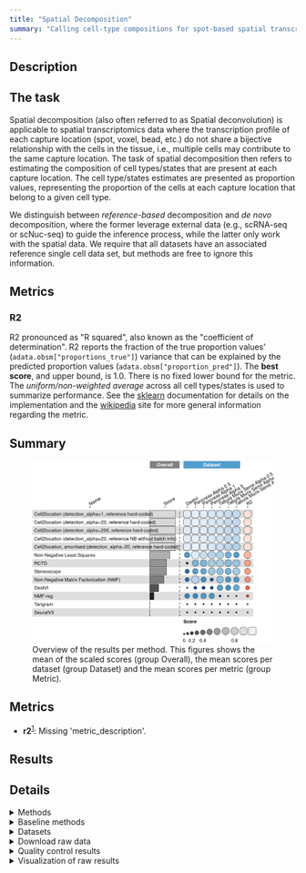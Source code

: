 ```yaml
---
title: "Spatial Decomposition"
summary: "Calling cell-type compositions for spot-based spatial transcriptomics data"
---
```


<script src="index_files/libs/htmlwidgets-1.5.4/htmlwidgets.js"></script>
<link href="index_files/libs/datatables-css-0.0.0/datatables-crosstalk.css" rel="stylesheet" />
<script src="index_files/libs/datatables-binding-0.25/datatables.js"></script>
<script src="index_files/libs/jquery-3.6.0/jquery-3.6.0.min.js"></script>
<link href="index_files/libs/dt-core-1.11.3/css/jquery.dataTables.min.css" rel="stylesheet" />
<link href="index_files/libs/dt-core-1.11.3/css/jquery.dataTables.extra.css" rel="stylesheet" />
<script src="index_files/libs/dt-core-1.11.3/js/jquery.dataTables.min.js"></script>
<link href="index_files/libs/dt-ext-select-1.11.3/css/select.dataTables.min.css" rel="stylesheet" />
<script src="index_files/libs/dt-ext-select-1.11.3/js/dataTables.select.min.js"></script>
<link href="index_files/libs/dt-ext-searchpanes-1.11.3/css/searchPanes.dataTables.min.css" rel="stylesheet" />
<script src="index_files/libs/dt-ext-searchpanes-1.11.3/js/dataTables.searchPanes.min.js"></script>
<script src="index_files/libs/jszip-1.11.3/jszip.min.js"></script>
<link href="index_files/libs/dt-ext-buttons-1.11.3/css/buttons.dataTables.min.css" rel="stylesheet" />
<script src="index_files/libs/dt-ext-buttons-1.11.3/js/dataTables.buttons.min.js"></script>
<script src="index_files/libs/dt-ext-buttons-1.11.3/js/buttons.html5.min.js"></script>
<script src="index_files/libs/dt-ext-buttons-1.11.3/js/buttons.colVis.min.js"></script>
<script src="index_files/libs/dt-ext-buttons-1.11.3/js/buttons.print.min.js"></script>
<link href="index_files/libs/crosstalk-1.2.0/css/crosstalk.min.css" rel="stylesheet" />
<script src="index_files/libs/crosstalk-1.2.0/js/crosstalk.min.js"></script>
<script src="index_files/libs/kePrint-0.0.1/kePrint.js"></script>
<link href="index_files/libs/lightable-0.0.1/lightable.css" rel="stylesheet" />


## Description

## The task

Spatial decomposition (also often referred to as Spatial deconvolution) is
applicable to spatial transcriptomics data where the transcription profile of
each capture location (spot, voxel, bead, etc.) do not share a bijective
relationship with the cells in the tissue, i.e., multiple cells may contribute
to the same capture location. The task of spatial decomposition then refers to
estimating the composition of cell types/states that are present at each capture
location. The cell type/states estimates are presented as proportion values,
representing the proportion of the cells at each capture location that belong to
a given cell type.

We distinguish between *reference-based* decomposition and *de novo*
decomposition, where the former leverage external data (e.g., scRNA-seq or
scNuc-seq) to guide the inference process, while the latter only work with the
spatial data. We require that all datasets have an associated reference single
cell data set, but methods are free to ignore this information.

## Metrics

### R2

R2 pronounced as "R squared", also known as the "coefficient of determination". R2
reports the fraction of the true proportion values' (`adata.obsm["proportions_true"]`)
variance that can be explained by the predicted proportion values
(`adata.obsm["proportion_pred"]`). The **best score**, and upper bound, is 1.0. There is
no fixed lower bound for the metric. The *uniform/non-weighted average* across all cell
types/states is used to summarize performance. See the
[sklearn](https://scikit-learn.org/stable/modules/generated/sklearn.metrics.r2_score.html)
documentation for details on the implementation and the
[wikipedia](https://en.wikipedia.org/wiki/Coefficient_of_determination) site for more
general information regarding the metric.

## Summary

<figure>
<img src="index.markdown_strict_files/figure-markdown_strict/summary-1.png" width="770" alt="Overview of the results per method. This figures shows the mean of the scaled scores (group Overall), the mean scores per dataset (group Dataset) and the mean scores per metric (group Metric)." />
<figcaption aria-hidden="true">Overview of the results per method. This figures shows the mean of the scaled scores (group Overall), the mean scores per dataset (group Dataset) and the mean scores per metric (group Metric).</figcaption>
</figure>

## Metrics

-   **r2**<sup><a href="/bibliography#miles2005rsquared" target="_blank">1</a></sup>: Missing 'metric_description'.

## Results

<div id="htmlwidget-02ec1e4da3233c4d52be" style="width:100%;height:auto;" class="datatables html-widget"></div>
<script type="application/json" data-for="htmlwidget-02ec1e4da3233c4d52be">{"x":{"filter":"none","vertical":false,"extensions":["Select","SearchPanes","Buttons"],"caption":"<caption>Results table of the scores per method, dataset and metric (after scaling). Use the filters to make a custom subselection of methods and datasets. The \"Overall mean\" dataset is the mean value across all datasets.<\/caption>","data":[["Cell2location, amortised (detection_alpha=20, reference hard-coded) <sup><a href=\"/bibliography#kleshchevnikov2022cell2location\" target=\"_blank\">2<\/a><\/sup>","Cell2location (detection_alpha=20, reference hard-coded) <sup><a href=\"/bibliography#kleshchevnikov2022cell2location\" target=\"_blank\">2<\/a><\/sup>","Cell2location (detection_alpha=1, reference hard-coded) <sup><a href=\"/bibliography#kleshchevnikov2022cell2location\" target=\"_blank\">2<\/a><\/sup>","Cell2location (detection_alpha=200, reference hard-coded) <sup><a href=\"/bibliography#kleshchevnikov2022cell2location\" target=\"_blank\">2<\/a><\/sup>","Cell2location (detection_alpha=20, reference NB without batch info) <sup><a href=\"/bibliography#kleshchevnikov2022cell2location\" target=\"_blank\">2<\/a><\/sup>","Cell2location, amortised (detection_alpha=20, reference hard-coded) <sup><a href=\"/bibliography#kleshchevnikov2022cell2location\" target=\"_blank\">2<\/a><\/sup>","Cell2location (detection_alpha=20, reference NB without batch info) <sup><a href=\"/bibliography#kleshchevnikov2022cell2location\" target=\"_blank\">2<\/a><\/sup>","Non-Negative Least Squares <sup><a href=\"/bibliography#lawson1995solving\" target=\"_blank\">3<\/a><\/sup>","Cell2location, amortised (detection_alpha=20, reference hard-coded) <sup><a href=\"/bibliography#kleshchevnikov2022cell2location\" target=\"_blank\">2<\/a><\/sup>","Cell2location (detection_alpha=200, reference hard-coded) <sup><a href=\"/bibliography#kleshchevnikov2022cell2location\" target=\"_blank\">2<\/a><\/sup>","Cell2location (detection_alpha=20, reference hard-coded) <sup><a href=\"/bibliography#kleshchevnikov2022cell2location\" target=\"_blank\">2<\/a><\/sup>","Cell2location (detection_alpha=1, reference hard-coded) <sup><a href=\"/bibliography#kleshchevnikov2022cell2location\" target=\"_blank\">2<\/a><\/sup>","Cell2location (detection_alpha=1, reference hard-coded) <sup><a href=\"/bibliography#kleshchevnikov2022cell2location\" target=\"_blank\">2<\/a><\/sup>","Cell2location (detection_alpha=20, reference NB without batch info) <sup><a href=\"/bibliography#kleshchevnikov2022cell2location\" target=\"_blank\">2<\/a><\/sup>","Cell2location (detection_alpha=20, reference hard-coded) <sup><a href=\"/bibliography#kleshchevnikov2022cell2location\" target=\"_blank\">2<\/a><\/sup>","Cell2location (detection_alpha=200, reference hard-coded) <sup><a href=\"/bibliography#kleshchevnikov2022cell2location\" target=\"_blank\">2<\/a><\/sup>","Cell2location (detection_alpha=20, reference NB without batch info) <sup><a href=\"/bibliography#kleshchevnikov2022cell2location\" target=\"_blank\">2<\/a><\/sup>","Cell2location (detection_alpha=1, reference hard-coded) <sup><a href=\"/bibliography#kleshchevnikov2022cell2location\" target=\"_blank\">2<\/a><\/sup>","Cell2location (detection_alpha=20, reference hard-coded) <sup><a href=\"/bibliography#kleshchevnikov2022cell2location\" target=\"_blank\">2<\/a><\/sup>","Cell2location (detection_alpha=200, reference hard-coded) <sup><a href=\"/bibliography#kleshchevnikov2022cell2location\" target=\"_blank\">2<\/a><\/sup>","Cell2location, amortised (detection_alpha=20, reference hard-coded) <sup><a href=\"/bibliography#kleshchevnikov2022cell2location\" target=\"_blank\">2<\/a><\/sup>","Cell2location (detection_alpha=1, reference hard-coded) <sup><a href=\"/bibliography#kleshchevnikov2022cell2location\" target=\"_blank\">2<\/a><\/sup>","Cell2location (detection_alpha=20, reference hard-coded) <sup><a href=\"/bibliography#kleshchevnikov2022cell2location\" target=\"_blank\">2<\/a><\/sup>","Cell2location (detection_alpha=200, reference hard-coded) <sup><a href=\"/bibliography#kleshchevnikov2022cell2location\" target=\"_blank\">2<\/a><\/sup>","Cell2location (detection_alpha=20, reference NB without batch info) <sup><a href=\"/bibliography#kleshchevnikov2022cell2location\" target=\"_blank\">2<\/a><\/sup>","Cell2location, amortised (detection_alpha=20, reference hard-coded) <sup><a href=\"/bibliography#kleshchevnikov2022cell2location\" target=\"_blank\">2<\/a><\/sup>","Cell2location (detection_alpha=1, reference hard-coded) <sup><a href=\"/bibliography#kleshchevnikov2022cell2location\" target=\"_blank\">2<\/a><\/sup>","Cell2location (detection_alpha=20, reference hard-coded) <sup><a href=\"/bibliography#kleshchevnikov2022cell2location\" target=\"_blank\">2<\/a><\/sup>","Cell2location (detection_alpha=200, reference hard-coded) <sup><a href=\"/bibliography#kleshchevnikov2022cell2location\" target=\"_blank\">2<\/a><\/sup>","Cell2location (detection_alpha=20, reference NB without batch info) <sup><a href=\"/bibliography#kleshchevnikov2022cell2location\" target=\"_blank\">2<\/a><\/sup>","Cell2location, amortised (detection_alpha=20, reference hard-coded) <sup><a href=\"/bibliography#kleshchevnikov2022cell2location\" target=\"_blank\">2<\/a><\/sup>","Non-Negative Least Squares <sup><a href=\"/bibliography#lawson1995solving\" target=\"_blank\">3<\/a><\/sup>","Cell2location (detection_alpha=1, reference hard-coded) <sup><a href=\"/bibliography#kleshchevnikov2022cell2location\" target=\"_blank\">2<\/a><\/sup>","Cell2location (detection_alpha=1, reference hard-coded) <sup><a href=\"/bibliography#kleshchevnikov2022cell2location\" target=\"_blank\">2<\/a><\/sup>","Cell2location (detection_alpha=20, reference hard-coded) <sup><a href=\"/bibliography#kleshchevnikov2022cell2location\" target=\"_blank\">2<\/a><\/sup>","Cell2location (detection_alpha=20, reference hard-coded) <sup><a href=\"/bibliography#kleshchevnikov2022cell2location\" target=\"_blank\">2<\/a><\/sup>","Cell2location (detection_alpha=200, reference hard-coded) <sup><a href=\"/bibliography#kleshchevnikov2022cell2location\" target=\"_blank\">2<\/a><\/sup>","Cell2location (detection_alpha=200, reference hard-coded) <sup><a href=\"/bibliography#kleshchevnikov2022cell2location\" target=\"_blank\">2<\/a><\/sup>","Cell2location (detection_alpha=20, reference NB without batch info) <sup><a href=\"/bibliography#kleshchevnikov2022cell2location\" target=\"_blank\">2<\/a><\/sup>","Cell2location (detection_alpha=20, reference NB without batch info) <sup><a href=\"/bibliography#kleshchevnikov2022cell2location\" target=\"_blank\">2<\/a><\/sup>","Cell2location, amortised (detection_alpha=20, reference hard-coded) <sup><a href=\"/bibliography#kleshchevnikov2022cell2location\" target=\"_blank\">2<\/a><\/sup>","Non-Negative Matrix Factorization (NMF) <sup><a href=\"/bibliography#cichocki2009fast\" target=\"_blank\">4<\/a><\/sup>","Non-Negative Least Squares <sup><a href=\"/bibliography#lawson1995solving\" target=\"_blank\">3<\/a><\/sup>","Cell2location, amortised (detection_alpha=20, reference hard-coded) <sup><a href=\"/bibliography#kleshchevnikov2022cell2location\" target=\"_blank\">2<\/a><\/sup>","Non-Negative Least Squares <sup><a href=\"/bibliography#lawson1995solving\" target=\"_blank\">3<\/a><\/sup>","RCTD <sup><a href=\"/bibliography#cable2021robust\" target=\"_blank\">5<\/a><\/sup>","RCTD <sup><a href=\"/bibliography#cable2021robust\" target=\"_blank\">5<\/a><\/sup>","Stereoscope <sup><a href=\"/bibliography#andersson2020single\" target=\"_blank\">6<\/a><\/sup>","Stereoscope <sup><a href=\"/bibliography#andersson2020single\" target=\"_blank\">6<\/a><\/sup>","Non-Negative Least Squares <sup><a href=\"/bibliography#lawson1995solving\" target=\"_blank\">3<\/a><\/sup>","RCTD <sup><a href=\"/bibliography#cable2021robust\" target=\"_blank\">5<\/a><\/sup>","Non-Negative Matrix Factorization (NMF) <sup><a href=\"/bibliography#cichocki2009fast\" target=\"_blank\">4<\/a><\/sup>","Stereoscope <sup><a href=\"/bibliography#andersson2020single\" target=\"_blank\">6<\/a><\/sup>","RCTD <sup><a href=\"/bibliography#cable2021robust\" target=\"_blank\">5<\/a><\/sup>","RCTD <sup><a href=\"/bibliography#cable2021robust\" target=\"_blank\">5<\/a><\/sup>","RCTD <sup><a href=\"/bibliography#cable2021robust\" target=\"_blank\">5<\/a><\/sup>","Stereoscope <sup><a href=\"/bibliography#andersson2020single\" target=\"_blank\">6<\/a><\/sup>","Non-Negative Least Squares <sup><a href=\"/bibliography#lawson1995solving\" target=\"_blank\">3<\/a><\/sup>","RCTD <sup><a href=\"/bibliography#cable2021robust\" target=\"_blank\">5<\/a><\/sup>","Stereoscope <sup><a href=\"/bibliography#andersson2020single\" target=\"_blank\">6<\/a><\/sup>","DestVI <sup><a href=\"/bibliography#lopez2022destvi\" target=\"_blank\">7<\/a><\/sup>","Stereoscope <sup><a href=\"/bibliography#andersson2020single\" target=\"_blank\">6<\/a><\/sup>","DestVI <sup><a href=\"/bibliography#lopez2022destvi\" target=\"_blank\">7<\/a><\/sup>","Stereoscope <sup><a href=\"/bibliography#andersson2020single\" target=\"_blank\">6<\/a><\/sup>","Non-Negative Least Squares <sup><a href=\"/bibliography#lawson1995solving\" target=\"_blank\">3<\/a><\/sup>","Non-Negative Least Squares <sup><a href=\"/bibliography#lawson1995solving\" target=\"_blank\">3<\/a><\/sup>","NMF-reg <sup><a href=\"/bibliography#rodriques2019slide\" target=\"_blank\">8<\/a><\/sup>","Non-Negative Matrix Factorization (NMF) <sup><a href=\"/bibliography#cichocki2009fast\" target=\"_blank\">4<\/a><\/sup>","Non-Negative Matrix Factorization (NMF) <sup><a href=\"/bibliography#cichocki2009fast\" target=\"_blank\">4<\/a><\/sup>","NMF-reg <sup><a href=\"/bibliography#rodriques2019slide\" target=\"_blank\">8<\/a><\/sup>","Non-Negative Matrix Factorization (NMF) <sup><a href=\"/bibliography#cichocki2009fast\" target=\"_blank\">4<\/a><\/sup>","DestVI <sup><a href=\"/bibliography#lopez2022destvi\" target=\"_blank\">7<\/a><\/sup>","Non-Negative Matrix Factorization (NMF) <sup><a href=\"/bibliography#cichocki2009fast\" target=\"_blank\">4<\/a><\/sup>","NMF-reg <sup><a href=\"/bibliography#rodriques2019slide\" target=\"_blank\">8<\/a><\/sup>","NMF-reg <sup><a href=\"/bibliography#rodriques2019slide\" target=\"_blank\">8<\/a><\/sup>","Stereoscope <sup><a href=\"/bibliography#andersson2020single\" target=\"_blank\">6<\/a><\/sup>","Non-Negative Matrix Factorization (NMF) <sup><a href=\"/bibliography#cichocki2009fast\" target=\"_blank\">4<\/a><\/sup>","DestVI <sup><a href=\"/bibliography#lopez2022destvi\" target=\"_blank\">7<\/a><\/sup>","Non-Negative Matrix Factorization (NMF) <sup><a href=\"/bibliography#cichocki2009fast\" target=\"_blank\">4<\/a><\/sup>","DestVI <sup><a href=\"/bibliography#lopez2022destvi\" target=\"_blank\">7<\/a><\/sup>","DestVI <sup><a href=\"/bibliography#lopez2022destvi\" target=\"_blank\">7<\/a><\/sup>","DestVI <sup><a href=\"/bibliography#lopez2022destvi\" target=\"_blank\">7<\/a><\/sup>","NMF-reg <sup><a href=\"/bibliography#rodriques2019slide\" target=\"_blank\">8<\/a><\/sup>","NMF-reg <sup><a href=\"/bibliography#rodriques2019slide\" target=\"_blank\">8<\/a><\/sup>","RCTD <sup><a href=\"/bibliography#cable2021robust\" target=\"_blank\">5<\/a><\/sup>","SeuratV3 <sup><a href=\"/bibliography#stuart2019comprehensive\" target=\"_blank\">9<\/a><\/sup>","DestVI <sup><a href=\"/bibliography#lopez2022destvi\" target=\"_blank\">7<\/a><\/sup>","Tangram <sup><a href=\"/bibliography#biancalani2021deep\" target=\"_blank\">10<\/a><\/sup>","SeuratV3 <sup><a href=\"/bibliography#stuart2019comprehensive\" target=\"_blank\">9<\/a><\/sup>","Tangram <sup><a href=\"/bibliography#biancalani2021deep\" target=\"_blank\">10<\/a><\/sup>","SeuratV3 <sup><a href=\"/bibliography#stuart2019comprehensive\" target=\"_blank\">9<\/a><\/sup>","Tangram <sup><a href=\"/bibliography#biancalani2021deep\" target=\"_blank\">10<\/a><\/sup>","Tangram <sup><a href=\"/bibliography#biancalani2021deep\" target=\"_blank\">10<\/a><\/sup>","SeuratV3 <sup><a href=\"/bibliography#stuart2019comprehensive\" target=\"_blank\">9<\/a><\/sup>","Tangram <sup><a href=\"/bibliography#biancalani2021deep\" target=\"_blank\">10<\/a><\/sup>","Tangram <sup><a href=\"/bibliography#biancalani2021deep\" target=\"_blank\">10<\/a><\/sup>","Tangram <sup><a href=\"/bibliography#biancalani2021deep\" target=\"_blank\">10<\/a><\/sup>","NMF-reg <sup><a href=\"/bibliography#rodriques2019slide\" target=\"_blank\">8<\/a><\/sup>","SeuratV3 <sup><a href=\"/bibliography#stuart2019comprehensive\" target=\"_blank\">9<\/a><\/sup>","SeuratV3 <sup><a href=\"/bibliography#stuart2019comprehensive\" target=\"_blank\">9<\/a><\/sup>","NMF-reg <sup><a href=\"/bibliography#rodriques2019slide\" target=\"_blank\">8<\/a><\/sup>","SeuratV3 <sup><a href=\"/bibliography#stuart2019comprehensive\" target=\"_blank\">9<\/a><\/sup>","Tangram <sup><a href=\"/bibliography#biancalani2021deep\" target=\"_blank\">10<\/a><\/sup>","SeuratV3 <sup><a href=\"/bibliography#stuart2019comprehensive\" target=\"_blank\">9<\/a><\/sup>"],["Pancreas (alpha=0.5) <sup><a href=\"/bibliography#luecken2022benchmarking\" target=\"_blank\">11<\/a><\/sup>","Pancreas (alpha=0.5) <sup><a href=\"/bibliography#luecken2022benchmarking\" target=\"_blank\">11<\/a><\/sup>","Pancreas (alpha=0.5) <sup><a href=\"/bibliography#luecken2022benchmarking\" target=\"_blank\">11<\/a><\/sup>","Pancreas (alpha=0.5) <sup><a href=\"/bibliography#luecken2022benchmarking\" target=\"_blank\">11<\/a><\/sup>","Pancreas (alpha=0.5) <sup><a href=\"/bibliography#luecken2022benchmarking\" target=\"_blank\">11<\/a><\/sup>","Pancreas (alpha=1) <sup><a href=\"/bibliography#luecken2022benchmarking\" target=\"_blank\">11<\/a><\/sup>","Pancreas (alpha=1) <sup><a href=\"/bibliography#luecken2022benchmarking\" target=\"_blank\">11<\/a><\/sup>","Pancreas (alpha=0.5) <sup><a href=\"/bibliography#luecken2022benchmarking\" target=\"_blank\">11<\/a><\/sup>","DestVI <sup><a href=\"/bibliography#lopez2022destvi\" target=\"_blank\">7<\/a><\/sup>","DestVI <sup><a href=\"/bibliography#lopez2022destvi\" target=\"_blank\">7<\/a><\/sup>","DestVI <sup><a href=\"/bibliography#lopez2022destvi\" target=\"_blank\">7<\/a><\/sup>","DestVI <sup><a href=\"/bibliography#lopez2022destvi\" target=\"_blank\">7<\/a><\/sup>","Pancreas (alpha=1) <sup><a href=\"/bibliography#luecken2022benchmarking\" target=\"_blank\">11<\/a><\/sup>","DestVI <sup><a href=\"/bibliography#lopez2022destvi\" target=\"_blank\">7<\/a><\/sup>","Pancreas (alpha=1) <sup><a href=\"/bibliography#luecken2022benchmarking\" target=\"_blank\">11<\/a><\/sup>","Pancreas (alpha=1) <sup><a href=\"/bibliography#luecken2022benchmarking\" target=\"_blank\">11<\/a><\/sup>","Pancreas (alpha=5) <sup><a href=\"/bibliography#luecken2022benchmarking\" target=\"_blank\">11<\/a><\/sup>","Pancreas (alpha=5) <sup><a href=\"/bibliography#luecken2022benchmarking\" target=\"_blank\">11<\/a><\/sup>","Pancreas (alpha=5) <sup><a href=\"/bibliography#luecken2022benchmarking\" target=\"_blank\">11<\/a><\/sup>","Pancreas (alpha=5) <sup><a href=\"/bibliography#luecken2022benchmarking\" target=\"_blank\">11<\/a><\/sup>","Pancreas (alpha=5) <sup><a href=\"/bibliography#luecken2022benchmarking\" target=\"_blank\">11<\/a><\/sup>","Overall mean","Overall mean","Overall mean","Overall mean","Overall mean","Tabula muris senis (alpha=0.5) <sup><a href=\"/bibliography#tabula2020single\" target=\"_blank\">12<\/a><\/sup>","Tabula muris senis (alpha=0.5) <sup><a href=\"/bibliography#tabula2020single\" target=\"_blank\">12<\/a><\/sup>","Tabula muris senis (alpha=0.5) <sup><a href=\"/bibliography#tabula2020single\" target=\"_blank\">12<\/a><\/sup>","Tabula muris senis (alpha=0.5) <sup><a href=\"/bibliography#tabula2020single\" target=\"_blank\">12<\/a><\/sup>","Tabula muris senis (alpha=0.5) <sup><a href=\"/bibliography#tabula2020single\" target=\"_blank\">12<\/a><\/sup>","Pancreas (alpha=1) <sup><a href=\"/bibliography#luecken2022benchmarking\" target=\"_blank\">11<\/a><\/sup>","Tabula muris senis (alpha=1) <sup><a href=\"/bibliography#tabula2020single\" target=\"_blank\">12<\/a><\/sup>","Tabula muris senis (alpha=5) <sup><a href=\"/bibliography#tabula2020single\" target=\"_blank\">12<\/a><\/sup>","Tabula muris senis (alpha=5) <sup><a href=\"/bibliography#tabula2020single\" target=\"_blank\">12<\/a><\/sup>","Tabula muris senis (alpha=1) <sup><a href=\"/bibliography#tabula2020single\" target=\"_blank\">12<\/a><\/sup>","Tabula muris senis (alpha=5) <sup><a href=\"/bibliography#tabula2020single\" target=\"_blank\">12<\/a><\/sup>","Tabula muris senis (alpha=1) <sup><a href=\"/bibliography#tabula2020single\" target=\"_blank\">12<\/a><\/sup>","Tabula muris senis (alpha=1) <sup><a href=\"/bibliography#tabula2020single\" target=\"_blank\">12<\/a><\/sup>","Tabula muris senis (alpha=5) <sup><a href=\"/bibliography#tabula2020single\" target=\"_blank\">12<\/a><\/sup>","Tabula muris senis (alpha=1) <sup><a href=\"/bibliography#tabula2020single\" target=\"_blank\">12<\/a><\/sup>","Pancreas (alpha=0.5) <sup><a href=\"/bibliography#luecken2022benchmarking\" target=\"_blank\">11<\/a><\/sup>","Pancreas (alpha=5) <sup><a href=\"/bibliography#luecken2022benchmarking\" target=\"_blank\">11<\/a><\/sup>","Tabula muris senis (alpha=5) <sup><a href=\"/bibliography#tabula2020single\" target=\"_blank\">12<\/a><\/sup>","Tabula muris senis (alpha=0.5) <sup><a href=\"/bibliography#tabula2020single\" target=\"_blank\">12<\/a><\/sup>","Tabula muris senis (alpha=0.5) <sup><a href=\"/bibliography#tabula2020single\" target=\"_blank\">12<\/a><\/sup>","Pancreas (alpha=5) <sup><a href=\"/bibliography#luecken2022benchmarking\" target=\"_blank\">11<\/a><\/sup>","Tabula muris senis (alpha=5) <sup><a href=\"/bibliography#tabula2020single\" target=\"_blank\">12<\/a><\/sup>","Pancreas (alpha=5) <sup><a href=\"/bibliography#luecken2022benchmarking\" target=\"_blank\">11<\/a><\/sup>","Overall mean","Tabula muris senis (alpha=5) <sup><a href=\"/bibliography#tabula2020single\" target=\"_blank\">12<\/a><\/sup>","Tabula muris senis (alpha=0.5) <sup><a href=\"/bibliography#tabula2020single\" target=\"_blank\">12<\/a><\/sup>","Tabula muris senis (alpha=0.5) <sup><a href=\"/bibliography#tabula2020single\" target=\"_blank\">12<\/a><\/sup>","Tabula muris senis (alpha=1) <sup><a href=\"/bibliography#tabula2020single\" target=\"_blank\">12<\/a><\/sup>","Pancreas (alpha=1) <sup><a href=\"/bibliography#luecken2022benchmarking\" target=\"_blank\">11<\/a><\/sup>","Pancreas (alpha=0.5) <sup><a href=\"/bibliography#luecken2022benchmarking\" target=\"_blank\">11<\/a><\/sup>","Tabula muris senis (alpha=1) <sup><a href=\"/bibliography#tabula2020single\" target=\"_blank\">12<\/a><\/sup>","Tabula muris senis (alpha=1) <sup><a href=\"/bibliography#tabula2020single\" target=\"_blank\">12<\/a><\/sup>","Overall mean","Overall mean","Tabula muris senis (alpha=5) <sup><a href=\"/bibliography#tabula2020single\" target=\"_blank\">12<\/a><\/sup>","Pancreas (alpha=1) <sup><a href=\"/bibliography#luecken2022benchmarking\" target=\"_blank\">11<\/a><\/sup>","Tabula muris senis (alpha=0.5) <sup><a href=\"/bibliography#tabula2020single\" target=\"_blank\">12<\/a><\/sup>","Pancreas (alpha=0.5) <sup><a href=\"/bibliography#luecken2022benchmarking\" target=\"_blank\">11<\/a><\/sup>","Tabula muris senis (alpha=5) <sup><a href=\"/bibliography#tabula2020single\" target=\"_blank\">12<\/a><\/sup>","DestVI <sup><a href=\"/bibliography#lopez2022destvi\" target=\"_blank\">7<\/a><\/sup>","Pancreas (alpha=1) <sup><a href=\"/bibliography#luecken2022benchmarking\" target=\"_blank\">11<\/a><\/sup>","Tabula muris senis (alpha=5) <sup><a href=\"/bibliography#tabula2020single\" target=\"_blank\">12<\/a><\/sup>","Overall mean","Pancreas (alpha=5) <sup><a href=\"/bibliography#luecken2022benchmarking\" target=\"_blank\">11<\/a><\/sup>","Tabula muris senis (alpha=1) <sup><a href=\"/bibliography#tabula2020single\" target=\"_blank\">12<\/a><\/sup>","Tabula muris senis (alpha=1) <sup><a href=\"/bibliography#tabula2020single\" target=\"_blank\">12<\/a><\/sup>","Pancreas (alpha=1) <sup><a href=\"/bibliography#luecken2022benchmarking\" target=\"_blank\">11<\/a><\/sup>","Pancreas (alpha=0.5) <sup><a href=\"/bibliography#luecken2022benchmarking\" target=\"_blank\">11<\/a><\/sup>","DestVI <sup><a href=\"/bibliography#lopez2022destvi\" target=\"_blank\">7<\/a><\/sup>","DestVI <sup><a href=\"/bibliography#lopez2022destvi\" target=\"_blank\">7<\/a><\/sup>","DestVI <sup><a href=\"/bibliography#lopez2022destvi\" target=\"_blank\">7<\/a><\/sup>","Overall mean","Pancreas (alpha=5) <sup><a href=\"/bibliography#luecken2022benchmarking\" target=\"_blank\">11<\/a><\/sup>","Pancreas (alpha=1) <sup><a href=\"/bibliography#luecken2022benchmarking\" target=\"_blank\">11<\/a><\/sup>","Pancreas (alpha=5) <sup><a href=\"/bibliography#luecken2022benchmarking\" target=\"_blank\">11<\/a><\/sup>","Pancreas (alpha=0.5) <sup><a href=\"/bibliography#luecken2022benchmarking\" target=\"_blank\">11<\/a><\/sup>","Overall mean","Tabula muris senis (alpha=0.5) <sup><a href=\"/bibliography#tabula2020single\" target=\"_blank\">12<\/a><\/sup>","DestVI <sup><a href=\"/bibliography#lopez2022destvi\" target=\"_blank\">7<\/a><\/sup>","Tabula muris senis (alpha=0.5) <sup><a href=\"/bibliography#tabula2020single\" target=\"_blank\">12<\/a><\/sup>","DestVI <sup><a href=\"/bibliography#lopez2022destvi\" target=\"_blank\">7<\/a><\/sup>","Pancreas (alpha=5) <sup><a href=\"/bibliography#luecken2022benchmarking\" target=\"_blank\">11<\/a><\/sup>","Tabula muris senis (alpha=5) <sup><a href=\"/bibliography#tabula2020single\" target=\"_blank\">12<\/a><\/sup>","Tabula muris senis (alpha=5) <sup><a href=\"/bibliography#tabula2020single\" target=\"_blank\">12<\/a><\/sup>","Pancreas (alpha=0.5) <sup><a href=\"/bibliography#luecken2022benchmarking\" target=\"_blank\">11<\/a><\/sup>","Pancreas (alpha=0.5) <sup><a href=\"/bibliography#luecken2022benchmarking\" target=\"_blank\">11<\/a><\/sup>","Tabula muris senis (alpha=1) <sup><a href=\"/bibliography#tabula2020single\" target=\"_blank\">12<\/a><\/sup>","Tabula muris senis (alpha=1) <sup><a href=\"/bibliography#tabula2020single\" target=\"_blank\">12<\/a><\/sup>","Tabula muris senis (alpha=0.5) <sup><a href=\"/bibliography#tabula2020single\" target=\"_blank\">12<\/a><\/sup>","Pancreas (alpha=1) <sup><a href=\"/bibliography#luecken2022benchmarking\" target=\"_blank\">11<\/a><\/sup>","Overall mean","Tabula muris senis (alpha=5) <sup><a href=\"/bibliography#tabula2020single\" target=\"_blank\">12<\/a><\/sup>","Pancreas (alpha=5) <sup><a href=\"/bibliography#luecken2022benchmarking\" target=\"_blank\">11<\/a><\/sup>","Overall mean","Tabula muris senis (alpha=1) <sup><a href=\"/bibliography#tabula2020single\" target=\"_blank\">12<\/a><\/sup>","Pancreas (alpha=1) <sup><a href=\"/bibliography#luecken2022benchmarking\" target=\"_blank\">11<\/a><\/sup>","DestVI <sup><a href=\"/bibliography#lopez2022destvi\" target=\"_blank\">7<\/a><\/sup>","DestVI <sup><a href=\"/bibliography#lopez2022destvi\" target=\"_blank\">7<\/a><\/sup>"],[0.937014753181216,0.926315934514481,0.925998728785761,0.925424958851603,0.925366057435579,0.905368769364386,0.902060537733502,0.900644825782535,0.900538495420019,0.89835106838777,0.898346586700853,0.898341634618655,0.897676650037383,0.89748742968948,0.896899296179059,0.896095139199156,0.873693388320901,0.873449741471309,0.873288735782773,0.870068918147605,0.8653424869397,0.855259503797447,0.854155001496613,0.852101194100165,0.848449201623164,0.843936323891122,0.840988385250572,0.838454124364698,0.835590112792873,0.826432929987882,0.824043836902177,0.80046200418048,0.776928776147552,0.773432610270897,0.773079278200995,0.772701054733434,0.770958608810269,0.76821955251188,0.757223750733913,0.75688031746089,0.744191085478717,0.743485154186232,0.739893409390207,0.731054839951638,0.715874507763851,0.701418274591183,0.6856455187046,0.684829064204727,0.673657771629452,0.672259522566452,0.6568413289203,0.634861659533817,0.631830371750329,0.620205349021131,0.590421242261145,0.584749921747156,0.577862614243482,0.565621343425103,0.561132589768342,0.559738040674922,0.545973594406287,0.520462965918669,0.513758608015946,0.495205241861399,0.493781743242768,0.48953882418022,0.479976984517995,0.472164946998563,0.47113094145035,0.462000258434543,0.460275037269433,0.442593901157234,0.442277501137284,0.411859050333294,0.396252626654112,0.334318255116397,0.315486762930206,0.29434769342732,0.229365528096917,0.20280059696647,0.183138441183802,0.181845877584225,0.134812953204957,0.0889238232119196,0.0886464931328759,0.0158438755227442,-0.00967716532272123,-0.100200794589274,-0.133213607214541,-0.138980894787534,-0.155725105071339,-0.175536210810183,-0.177104187980244,-0.192818527831023,-0.20939565097834,-0.210836466655828,-0.279083677554245,-0.288890028471463,-0.381562745017298,-0.576573739103164,-0.6064320422457,-0.6112567024809,-0.941531537078311,-2.57728336162979],[0.937014753181216,0.926315934514481,0.925998728785761,0.925424958851603,0.925366057435579,0.905368769364386,0.902060537733502,0.900644825782535,0.900538495420019,0.89835106838777,0.898346586700853,0.898341634618655,0.897676650037383,0.89748742968948,0.896899296179059,0.896095139199156,0.873693388320901,0.873449741471309,0.873288735782773,0.870068918147605,0.8653424869397,0.855259503797447,0.854155001496613,0.852101194100165,0.848449201623164,0.843936323891122,0.840988385250572,0.838454124364698,0.835590112792873,0.826432929987882,0.824043836902177,0.80046200418048,0.776928776147552,0.773432610270897,0.773079278200995,0.772701054733434,0.770958608810269,0.76821955251188,0.757223750733913,0.75688031746089,0.744191085478717,0.743485154186232,0.739893409390207,0.731054839951638,0.715874507763851,0.701418274591183,0.6856455187046,0.684829064204727,0.673657771629452,0.672259522566452,0.6568413289203,0.634861659533817,0.631830371750329,0.620205349021131,0.590421242261145,0.584749921747156,0.577862614243482,0.565621343425103,0.561132589768342,0.559738040674922,0.545973594406287,0.520462965918669,0.513758608015946,0.495205241861399,0.493781743242768,0.48953882418022,0.479976984517995,0.472164946998563,0.47113094145035,0.462000258434543,0.460275037269433,0.442593901157234,0.442277501137284,0.411859050333294,0.396252626654112,0.334318255116397,0.315486762930206,0.29434769342732,0.229365528096917,0.20280059696647,0.183138441183802,0.181845877584225,0.134812953204957,0.0889238232119196,0.0886464931328759,0.0158438755227442,-0.00967716532272123,-0.100200794589274,-0.133213607214541,-0.138980894787534,-0.155725105071339,-0.175536210810183,-0.177104187980244,-0.192818527831023,-0.20939565097834,-0.210836466655828,-0.279083677554245,-0.288890028471463,-0.381562745017298,-0.576573739103164,-0.6064320422457,-0.6112567024809,-0.941531537078311,-2.57728336162979],[14820,13438,7408,25019,12849,19360,10449,188,15909,9990,11149,12567,14349,11328,21558,8770,9050,21601,6357,10538,16979,17003.2857142857,15989.4285714286,12614.5714285714,10877.5714285714,16087.4285714286,25086,25075,10058,9769,16919,239,24895,13117,10006,24343,10108,13819,9819,12879,14249,260,218,14376,289,948,869,1849,878,501.857142857143,2761,328,2028,1328,859,969,1359,329,1493.42857142857,1518.57142857143,6760,998,11418,878,579,1671,288,939,586.714285714286,218,349,4320,270,228,1691,2640,1691,8763.42857142857,270,1899,17268,11261,603,508,2720,538,8418,429,1109,979,478,469,1552,809,399,419,802.428571428571,659,448,853.142857142857,629,348,1370,2242],[599.1,1374.6,1386.3,1416.2,1406.9,590.2,1496.3,120.4,1918,2068.3,2008.1,1840.5,1516.2,1910.7,459.6,1346.1,1512.6,1498,1450.8,1403.5,1840.7,1498.81428571429,1367.41428571429,1453.51428571429,1596.67142857143,1528.95714285714,1400.3,1406.6,1339.5,1631.9,1921.5,27.7,1512.4,1338,1338.1,1534.1,1327.7,1273.3,1642.3,1576,1888.9,176.6,27.1,1944.3,65.1,22.9,17.6,1144.7,928.3,55.7571428571429,15.6,482.5,1029.4,21.8,17.8,18.6,1365.3,24.8,19.2142857142857,1203.85714285714,2681.1,904.7,2610.1,939.7,51.3,73.9,1095.7,313.7,456.6,1983.5,398.6,1430,884.9,1789.2,1566.4,2114.9,591.9,1901.55714285714,348,1060.2,726.7,2222.5,1522.11428571429,1383.6,20.2,149.9,2580.3,336.3,112.9,320.2,161.4,565.5,684.7,141.1,685.2,639,752.628571428571,1908.6,158.1,142.814285714286,927.8,150.4,2037.5,125.9],[11.9140625,1.171875,1.26953125,3.7109375,3.125,11.9140625,3.125,0.64189453125,40.4296875,4.98046875,5.078125,4.98046875,4.19921875,4.98046875,1.26953125,1.3671875,3.125,1.953125,1.5625,4.78515625,17.1875,2.32979910714286,1.86941964285714,2.66462053571429,4.52008928571429,18.6104910714286,1.171875,1.3671875,1.3671875,6.0546875,15.91796875,0.6419921875,1.3671875,1.3671875,1.26953125,1.3671875,1.26953125,1.171875,5.95703125,5.2734375,16.6015625,0.64306640625,0.2314453125,16.30859375,0.469921875,4.19921875,2.34375,1.3671875,1.171875,0.380301339285714,4.19921875,0.824609375,1.3671875,4.19921875,2.34375,2.34375,1.3671875,0.22470703125,3.40401785714286,1.29743303571429,2.1484375,1.171875,2.05078125,1.171875,0.22529296875,0.22685546875,1.46484375,0.82451171875,0.810477120535714,1.3671875,0.82529296875,2.05078125,0.64345703125,1.46484375,2.24609375,1.46484375,1.26953125,2.34375,0.64287109375,1.66015625,1.5625,1.953125,2.42745535714286,3.61328125,4.19921875,124.0234375,4.98046875,0.9765625,243.359375,1.26953125,61.62109375,0.9765625,1.26953125,183.59375,1.26953125,0.9765625,1.40904017857143,3.22265625,62.3046875,146.023995535714,3.61328125,63.8671875,3.125,283.3984375]],"container":"<table class=\"stripe compact\">\n  <thead>\n    <tr>\n      <th>Method<\/th>\n      <th>Dataset<\/th>\n      <th>Mean score<\/th>\n      <th>r2<\/th>\n      <th>Runtime (s)<\/th>\n      <th>CPU (%)<\/th>\n      <th>Memory (GB)<\/th>\n    <\/tr>\n  <\/thead>\n<\/table>","options":{"dom":"Bt","paging":false,"columnDefs":[{"targets":5,"render":"function(data, type, row, meta) {\n    return type !== 'display' ? data : DTWidget.formatRound(data, 0, 3, \",\", \".\", null);\n  }"},{"targets":4,"render":"function(data, type, row, meta) {\n    return type !== 'display' ? data : DTWidget.formatRound(data, 0, 3, \",\", \".\", null);\n  }"},{"targets":6,"render":"function(data, type, row, meta) {\n    return type !== 'display' ? data : DTWidget.formatRound(data, 2, 3, \",\", \".\", null);\n  }"},{"targets":2,"render":"function(data, type, row, meta) {\n    return type !== 'display' ? data : DTWidget.formatRound(data, 2, 3, \",\", \".\", null);\n  }"},{"targets":3,"render":"function(data, type, row, meta) {\n    return type !== 'display' ? data : DTWidget.formatRound(data, 2, 3, \",\", \".\", null);\n  }"},{"searchPanes":{"show":false},"targets":[2,3,4,5,6]},{"searchPanes":{"preSelect":"Overall mean"},"targets":1},{"className":"dt-right","targets":[2,3,4,5,6]}],"buttons":["searchPanes","csv","excel"],"language":{"searchPanes":{"collapse":"Filter datasets / methods"}},"scrollX":true,"order":[],"autoWidth":false,"orderClasses":false}},"evals":["options.columnDefs.0.render","options.columnDefs.1.render","options.columnDefs.2.render","options.columnDefs.3.render","options.columnDefs.4.render"],"jsHooks":[]}</script>

## Details

<details>
<summary>
Methods
</summary>

-   **Cell2location, amortised (detection_alpha=20, reference hard-coded)**<sup><a href="/bibliography#kleshchevnikov2022cell2location" target="_blank">2</a></sup>: Missing 'method_description'. Links: [Docs](https://github.com/BayraktarLab/cell2location).

<!-- -->

-   **Cell2location (detection_alpha=1, reference hard-coded)**<sup><a href="/bibliography#kleshchevnikov2022cell2location" target="_blank">2</a></sup>: Missing 'method_description'. Links: [Docs](https://github.com/BayraktarLab/cell2location).

<!-- -->

-   **Cell2location (detection_alpha=20, reference hard-coded)**<sup><a href="/bibliography#kleshchevnikov2022cell2location" target="_blank">2</a></sup>: Missing 'method_description'. Links: [Docs](https://github.com/BayraktarLab/cell2location).

<!-- -->

-   **Cell2location (detection_alpha=200, reference hard-coded)**<sup><a href="/bibliography#kleshchevnikov2022cell2location" target="_blank">2</a></sup>: Missing 'method_description'. Links: [Docs](https://github.com/BayraktarLab/cell2location).

<!-- -->

-   **Cell2location (detection_alpha=20, reference NB without batch info)**<sup><a href="/bibliography#kleshchevnikov2022cell2location" target="_blank">2</a></sup>: Missing 'method_description'. Links: [Docs](https://github.com/BayraktarLab/cell2location).

<!-- -->

-   **DestVI**<sup><a href="/bibliography#lopez2022destvi" target="_blank">7</a></sup>: Missing 'method_description'. Links: [Docs](https://github.com/YosefLab/scvi-tools).

<!-- -->

-   **Non-Negative Matrix Factorization (NMF)**<sup><a href="/bibliography#cichocki2009fast" target="_blank">4</a></sup>: Missing 'method_description'. Links: [Docs](https://scikit-learn.org/stable/modules/generated/sklearn.decomposition.NMF.html).

<!-- -->

-   **NMF-reg**<sup><a href="/bibliography#rodriques2019slide" target="_blank">8</a></sup>: Missing 'method_description'. Links: [Docs](https://github.com/tudaga/NMFreg_tutorial).

<!-- -->

-   **Non-Negative Least Squares**<sup><a href="/bibliography#lawson1995solving" target="_blank">3</a></sup>: Missing 'method_description'. Links: [Docs](https://docs.scipy.org/doc/scipy/reference/generated/scipy.optimize.nnls.html).

<!-- -->

-   **Random Proportions**<sup><a href="/bibliography#openproblems" target="_blank">13</a></sup>: Missing 'method_description'. Links: [Docs](https://github.com/openproblems-bio/openproblems).

<!-- -->

-   **RCTD**<sup><a href="/bibliography#cable2021robust" target="_blank">5</a></sup>: Missing 'method_description'. Links: [Docs](https://github.com/dmcable/spacexr).

<!-- -->

-   **SeuratV3**<sup><a href="/bibliography#stuart2019comprehensive" target="_blank">9</a></sup>: Missing 'method_description'. Links: [Docs](https://satijalab.org/seurat/archive/v3.2/spatial_vignette.html).

<!-- -->

-   **Stereoscope**<sup><a href="/bibliography#andersson2020single" target="_blank">6</a></sup>: Missing 'method_description'. Links: [Docs](https://github.com/scverse/scvi-tools).

<!-- -->

-   **Tangram**<sup><a href="/bibliography#biancalani2021deep" target="_blank">10</a></sup>: Missing 'method_description'. Links: [Docs](https://github.com/broadinstitute/Tangram).

<!-- -->

-   **True Proportions**<sup><a href="/bibliography#openproblems" target="_blank">13</a></sup>: Missing 'method_description'. Links: [Docs](https://github.com/openproblems-bio/openproblems).

</details>
<details>
<summary>
Baseline methods
</summary>

-   **Random Proportions**: Missing 'method_description'.

<!-- -->

-   **True Proportions**: Missing 'method_description'.

</details>
<details>
<summary>
Datasets
</summary>

-   **DestVI**<sup><a href="/bibliography#lopez2022destvi" target="_blank">7</a></sup>: Missing 'dataset_description'.

<!-- -->

-   **Pancreas (alpha=0.5)**<sup><a href="/bibliography#luecken2022benchmarking" target="_blank">11</a></sup>: Missing 'dataset_description'.

<!-- -->

-   **Pancreas (alpha=1)**<sup><a href="/bibliography#luecken2022benchmarking" target="_blank">11</a></sup>: Missing 'dataset_description'.

<!-- -->

-   **Pancreas (alpha=5)**<sup><a href="/bibliography#luecken2022benchmarking" target="_blank">11</a></sup>: Missing 'dataset_description'.

<!-- -->

-   **Tabula muris senis (alpha=0.5)**<sup><a href="/bibliography#tabula2020single" target="_blank">12</a></sup>: Missing 'dataset_description'.

<!-- -->

-   **Tabula muris senis (alpha=1)**<sup><a href="/bibliography#tabula2020single" target="_blank">12</a></sup>: Missing 'dataset_description'.

<!-- -->

-   **Tabula muris senis (alpha=5)**<sup><a href="/bibliography#tabula2020single" target="_blank">12</a></sup>: Missing 'dataset_description'.

</details>
<details>
<summary>
Download raw data
</summary>

<a href="data/task_info.json" class="btn btn-secondary">Task info</a>
<a href="data/method_info.json" class="btn btn-secondary">Method info</a>
<a href="data/metric_info.json" class="btn btn-secondary">Metric info</a>
<a href="data/dataset_info.json" class="btn btn-secondary">Dataset info</a>
<a href="data/results.json" class="btn btn-secondary">Results</a>
<a href="data/quality_control.json" class="btn btn-secondary">Quality control</a>

</details>
<details>
<summary>
Quality control results
</summary>
<table class="table lightable-paper" style='margin-left: auto; margin-right: auto; font-family: "Arial Narrow", arial, helvetica, sans-serif; margin-left: auto; margin-right: auto;'>
 <thead>
  <tr>
   <th style="text-align:left;"> Category </th>
   <th style="text-align:left;"> Name </th>
   <th style="text-align:right;"> Value </th>
   <th style="text-align:left;"> Condition </th>
   <th style="text-align:left;"> Severity </th>
  </tr>
 </thead>
<tbody>
  <tr>
   <td style="text-align:left;" data-toggle="tooltip" data-container="body" data-placement="right" title="Dataset metadata field 'dataset_description' should be defined
  Task id: spatial_decomposition
  Field: dataset_description
"> Dataset info </td>
   <td style="text-align:left;" data-toggle="tooltip" data-container="body" data-placement="right" title="Dataset metadata field 'dataset_description' should be defined
  Task id: spatial_decomposition
  Field: dataset_description
"> Pct 'dataset_description' missing </td>
   <td style="text-align:right;" data-toggle="tooltip" data-container="body" data-placement="right" title="Dataset metadata field 'dataset_description' should be defined
  Task id: spatial_decomposition
  Field: dataset_description
"> 1.000000 </td>
   <td style="text-align:left;" data-toggle="tooltip" data-container="body" data-placement="right" title="Dataset metadata field 'dataset_description' should be defined
  Task id: spatial_decomposition
  Field: dataset_description
"> percent_missing(dataset_info, field) </td>
   <td style="text-align:left;color: red !important;" data-toggle="tooltip" data-container="body" data-placement="right" title="Dataset metadata field 'dataset_description' should be defined
  Task id: spatial_decomposition
  Field: dataset_description
"> ✗✗ </td>
  </tr>
  <tr>
   <td style="text-align:left;" data-toggle="tooltip" data-container="body" data-placement="right" title="Method metadata field 'method_description' should be defined
  Task id: spatial_decomposition
  Field: method_description
"> Method info </td>
   <td style="text-align:left;" data-toggle="tooltip" data-container="body" data-placement="right" title="Method metadata field 'method_description' should be defined
  Task id: spatial_decomposition
  Field: method_description
"> Pct 'method_description' missing </td>
   <td style="text-align:right;" data-toggle="tooltip" data-container="body" data-placement="right" title="Method metadata field 'method_description' should be defined
  Task id: spatial_decomposition
  Field: method_description
"> 1.000000 </td>
   <td style="text-align:left;" data-toggle="tooltip" data-container="body" data-placement="right" title="Method metadata field 'method_description' should be defined
  Task id: spatial_decomposition
  Field: method_description
"> percent_missing(method_info, field) </td>
   <td style="text-align:left;color: red !important;" data-toggle="tooltip" data-container="body" data-placement="right" title="Method metadata field 'method_description' should be defined
  Task id: spatial_decomposition
  Field: method_description
"> ✗✗ </td>
  </tr>
  <tr>
   <td style="text-align:left;" data-toggle="tooltip" data-container="body" data-placement="right" title="Metric metadata field 'metric_description' should be defined
  Task id: spatial_decomposition
  Field: metric_description
"> Metric info </td>
   <td style="text-align:left;" data-toggle="tooltip" data-container="body" data-placement="right" title="Metric metadata field 'metric_description' should be defined
  Task id: spatial_decomposition
  Field: metric_description
"> Pct 'metric_description' missing </td>
   <td style="text-align:right;" data-toggle="tooltip" data-container="body" data-placement="right" title="Metric metadata field 'metric_description' should be defined
  Task id: spatial_decomposition
  Field: metric_description
"> 1.000000 </td>
   <td style="text-align:left;" data-toggle="tooltip" data-container="body" data-placement="right" title="Metric metadata field 'metric_description' should be defined
  Task id: spatial_decomposition
  Field: metric_description
"> percent_missing(metric_info, field) </td>
   <td style="text-align:left;color: red !important;" data-toggle="tooltip" data-container="body" data-placement="right" title="Metric metadata field 'metric_description' should be defined
  Task id: spatial_decomposition
  Field: metric_description
"> ✗✗ </td>
  </tr>
  <tr>
   <td style="text-align:left;" data-toggle="tooltip" data-container="body" data-placement="right" title="Method seuratv3 performs much worse than baselines.
  Task id: spatial_decomposition
  Method id: seuratv3
  Metric id: r2
  Worst score: -2.577283361629789%
"> Scaling </td>
   <td style="text-align:left;" data-toggle="tooltip" data-container="body" data-placement="right" title="Method seuratv3 performs much worse than baselines.
  Task id: spatial_decomposition
  Method id: seuratv3
  Metric id: r2
  Worst score: -2.577283361629789%
"> Worst score seuratv3 r2 </td>
   <td style="text-align:right;" data-toggle="tooltip" data-container="body" data-placement="right" title="Method seuratv3 performs much worse than baselines.
  Task id: spatial_decomposition
  Method id: seuratv3
  Metric id: r2
  Worst score: -2.577283361629789%
"> -2.577283 </td>
   <td style="text-align:left;" data-toggle="tooltip" data-container="body" data-placement="right" title="Method seuratv3 performs much worse than baselines.
  Task id: spatial_decomposition
  Method id: seuratv3
  Metric id: r2
  Worst score: -2.577283361629789%
"> worst_score &gt;= -1 </td>
   <td style="text-align:left;color: red !important;" data-toggle="tooltip" data-container="body" data-placement="right" title="Method seuratv3 performs much worse than baselines.
  Task id: spatial_decomposition
  Method id: seuratv3
  Metric id: r2
  Worst score: -2.577283361629789%
"> ✗✗ </td>
  </tr>
</tbody>
</table>

</details>
<details>
<summary>
Visualization of raw results
</summary>

<img src="index.markdown_strict_files/figure-markdown_strict/raw_results-1.png" width="960" />

</details>
